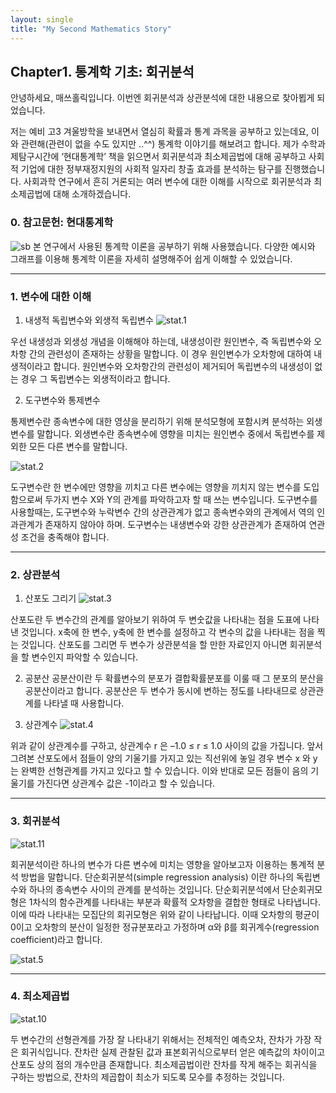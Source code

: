 ```yaml
---
layout: single
title: "My Second Mathematics Story"
---
```


## Chapter1. 통계학 기초: 회귀분석

안녕하세요, 매쓰홀릭입니다. 이번엔 회귀분석과 상관분석에 대한 내용으로 찾아뵙게 되었습니다. 

저는 예비 고3 겨울방학을 보내면서 열심히 확률과 통계 과목을 공부하고 있는데요, 이와 관련해(관련이 없을 수도 있지만 ..^^) 통계학 이야기를 해보려고 합니다. 제가 수학과제탐구시간에 ‘현대통계학’ 책을 읽으면서 회귀분석과 최소제곱법에 대해 공부하고 사회적 기업에 대한 정부재정지원의 사회적 일자리 창출 효과를 분석하는 탐구를 진행했습니다. 사회과학 연구에서 흔히 거론되는 여러 변수에 대한 이해를 시작으로 회귀분석과 최소제곱법에 대해 소개하겠습니다. 

### 0. 참고문헌: 현대통계학
![sb](/assets/images/sb.JPG)
본 연구에서 사용된 통계학 이론을 공부하기 위해 사용했습니다. 다양한 예시와 그래프를 이용해 통계학 이론을 자세히 설명해주어 쉽게 이해할 수 있었습니다.

---

### 1. 변수에 대한 이해
1. 내생적 독립변수와 외생적 독립변수
![stat.1](/assets/images/stat.1.PNG)

우선 내생성과 외생성 개념을 이해해야 하는데, 내생성이란 원인변수, 즉 독립변수와 오차항 간의 관련성이 존재하는 상황을 말합니다. 이 경우 원인변수가 오차항에 대하여 내생적이라고 합니다. 원인변수와 오차항간의 관련성이 제거되어 독립변수의 내생성이 없는 경우 그 독립변수는 외생적이라고 합니다. 

2. 도구변수와 통제변수

통제변수란 종속변수에 대한 영샹을 분리하기 위해 분석모형에 포함시켜 분석하는 외생변수를 말합니다. 외생변수란 종속변수에 영향을 미치는 원인변수 중에서 독립변수를 제외한 모든 다른 변수를 말합니다.

![stat.2](/assets/images/stat.2.JPG)

도구변수란 한 변수에만 영향을 끼치고 다른 변수에는 영향을 끼치지 않는 변수를 도입함으로써 두가지 변수 X와 Y의 관계를 파악하고자 할 때 쓰는 변수입니다. 도구변수를 사용할때는, 도구변수와 누락변수 간의 상관관계가 없고 종속변수와의 관계에서 역의 인과관계가 존재하지 않아야 하며. 도구변수는 내생변수와 강한 상관관계가 존재하여 연관성 조건을 충족해야 합니다.

---

### 2. 상관분석

1. 산포도 그리기
![stat.3](/assets/images/stat.3.JPG)

산포도란 두 변수간의 관계를 알아보기 위하여 두 변숫값을 나타내는 점을 도표에 나타낸 것입니다. x축에 한 변수, y축에 한 변수를 설정하고 각 변수의 값을 나타내는 점을 찍는 것입니다. 산포도를 그리면 두 변수가 상관분석을 할 만한 자료인지 아니면 회귀분석을 할 변수인지 파악할 수 있습니다.

2. 공분산
공분산이란 두 확률변수의 분포가 결합확률분포를 이룰 때 그 분포의 분산을 공분산이라고 합니다. 공분산은 두 변수가 동시에 변하는 정도를 나타내므로 상관관계를 나타낼 때 사용합니다. 

3. 상관계수
![stat.4](/assets/images/stat.4.JPG)

위과 같이 상관계수를 구하고, 상관계수 r 은 –1.0 ≤ r ≤ 1.0 사이의 값을 가집니다. 앞서 그려본 산포도에서 점들이 양의 기울기를 가지고 있는 직선위에 놓일 경우 변수 x 와 y는 완벽한 선형관계를 가지고 있다고 할 수 있습니다. 이와 반대로 모든 점들이 음의 기울기를 가진다면 상관계수 값은 -1이라고 할 수 있습니다. 

---

### 3. 회귀분석

![stat.11](/assets/images/stat.11.JPG)

회귀분석이란 하나의 변수가 다른 변수에 미치는 영향을 알아보고자 이용하는 통계적 분석 방법을 말합니다. 단순회귀분석(simple regression analysis) 이란 하나의 독립변수와 하나의 종속변수 사이의 관계를 분석하는 것입니다. 단순회귀분석에서 단순회귀모형은 1차식의 함수관계를 나타내는 부분과 확률적 오차항을 결합한 형태로 나타냅니다. 이에 따라 나타내는 모집단의 회귀모형은 위와 같이 나타납니다. 이때 오차항의 평균이 0이고 오차항의 분산이 일정한 정규분포라고 가정하며 α와 β를 회귀계수(regression coefficient)라고 합니다. 

![stat.5](/assets/images/stat.5.JPG)

---

### 4. 최소제곱법
![stat.10](/assets/images/stat.10.JPG)

두 변수간의 선형관계를 가장 잘 나타내기 위해서는 전체적인 예측오차, 잔차가 가장 작은 회귀식입니다. 잔차란 실제 관찰된 값과 표본회귀식으로부터 얻은 예측값의 차이이고 산포도 상의 점의 개수만큼 존재합니다. 최소제곱법이란 잔차를 작게 해주는 회귀식을 구하는 방법으로, 잔차의 제곱합이 최소가 되도록 모수를 추정하는 것입니다. 
